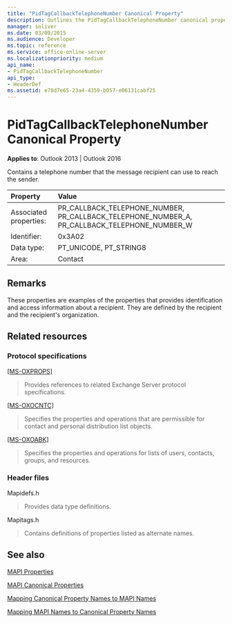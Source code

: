 ```yaml
---
title: "PidTagCallbackTelephoneNumber Canonical Property"
description: Outlines the PidTagCallbackTelephoneNumber canonical property, which contains a telephone number that the message recipient can use to reach the sender. 
manager: soliver
ms.date: 03/09/2015
ms.audience: Developer
ms.topic: reference
ms.service: office-online-server
ms.localizationpriority: medium
api_name:
- PidTagCallbackTelephoneNumber
api_type:
- HeaderDef
ms.assetid: e78d7e65-23a4-4359-b057-e06131cabf25
---
```


# PidTagCallbackTelephoneNumber Canonical Property

  
  
**Applies to**: Outlook 2013 | Outlook 2016 
  
Contains a telephone number that the message recipient can use to reach the sender. 
  
|Property |Value |
|:-----|:-----|
|Associated properties:  <br/> |PR_CALLBACK_TELEPHONE_NUMBER, PR_CALLBACK_TELEPHONE_NUMBER_A, PR_CALLBACK_TELEPHONE_NUMBER_W  <br/> |
|Identifier:  <br/> |0x3A02  <br/> |
|Data type:  <br/> |PT_UNICODE, PT_STRING8  <br/> |
|Area:  <br/> |Contact  <br/> |
   
## Remarks

These properties are examples of the properties that provides identification and access information about a recipient. They are defined by the recipient and the recipient's organization. 
  
## Related resources

### Protocol specifications

[[MS-OXPROPS]](https://msdn.microsoft.com/library/f6ab1613-aefe-447d-a49c-18217230b148%28Office.15%29.aspx)
  
> Provides references to related Exchange Server protocol specifications.
    
[[MS-OXOCNTC]](https://msdn.microsoft.com/library/9b636532-9150-4836-9635-9c9b756c9ccf%28Office.15%29.aspx)
  
> Specifies the properties and operations that are permissible for contact and personal distribution list objects.
    
[[MS-OXOABK]](https://msdn.microsoft.com/library/f4cf9b4c-9232-4506-9e71-2270de217614%28Office.15%29.aspx)
  
> Specifies the properties and operations for lists of users, contacts, groups, and resources.
    
### Header files

Mapidefs.h
  
> Provides data type definitions.
    
Mapitags.h
  
> Contains definitions of properties listed as alternate names.
    
## See also



[MAPI Properties](mapi-properties.md)
  
[MAPI Canonical Properties](mapi-canonical-properties.md)
  
[Mapping Canonical Property Names to MAPI Names](mapping-canonical-property-names-to-mapi-names.md)
  
[Mapping MAPI Names to Canonical Property Names](mapping-mapi-names-to-canonical-property-names.md)

